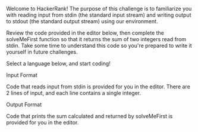 Welcome to HackerRank! 
The purpose of this challenge is to familiarize you with reading input from stdin (the standard input stream) 
and writing output to stdout (the standard output stream) using our environment.

Review the code provided in the editor below, then complete the solveMeFirst function
so that it returns the sum of two integers read from stdin. 
Take some time to understand this code so you're prepared to write it yourself in future challenges.

Select a language below, and start coding!

Input Format

Code that reads input from stdin is provided for you in the editor. 
There are 2 lines of input, and each line contains a single integer.

Output Format

Code that prints the sum calculated and returned by solveMeFirst is provided for you in the editor.
